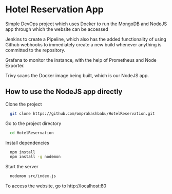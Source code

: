     
# Hotel Reservation App

Simple DevOps project which uses Docker to run the MongoDB and NodeJS app through which the website can be accessed

Jenkins to create a Pipeline, which also has the added functionality of using Github webhooks to immediately create a new build whenever anything is committed to the repository.

Grafana to monitor the instance, with the help of Prometheus and Node Exporter.

Trivy scans the Docker image being built, which is our NodeJS app.


## How to use the NodeJS app directly

Clone the project

```bash
  git clone https://github.com/omprakashbabu/HotelReservation.git
```

Go to the project directory

```bash
  cd HotelReservation
```

Install dependencies

```bash
  npm install
  npm install -g nodemon
```

Start the server

```bash
  nodemon src/index.js
```

To access the website, go to http://localhost:80
